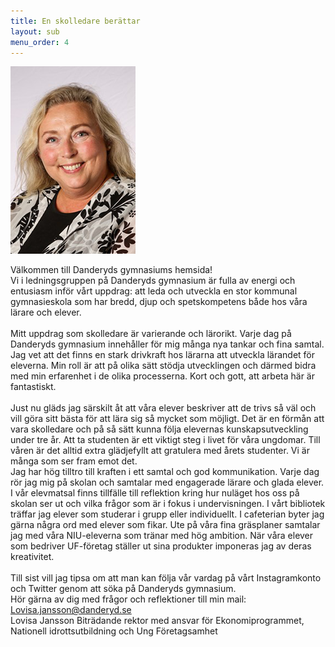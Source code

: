 ```yaml
---
title: En skolledare berättar
layout: sub
menu_order: 4
---
```

<img src="/assets/lovisaint.png" alt="lovisaint" width="200" height="300">

Välkommen till Danderyds gymnasiums hemsida!
<br>
Vi i ledningsgruppen på Danderyds gymnasium är fulla av energi och entusiasm inför vårt uppdrag: att leda och utveckla en stor kommunal gymnasieskola som har bredd, djup och spetskompetens både hos våra lärare och elever.
<br>
<br>
Mitt uppdrag som skolledare är varierande och lärorikt. Varje dag på Danderyds gymnasium innehåller för mig många nya tankar och fina samtal. Jag vet att det finns en stark drivkraft hos lärarna att utveckla lärandet för eleverna. Min roll är att på olika sätt stödja utvecklingen och därmed bidra med min erfarenhet i de olika processerna. 
Kort och gott, att arbeta här är fantastiskt.
<br>
<br>
Just nu gläds jag särskilt åt att våra elever beskriver att de trivs så väl och vill göra sitt bästa för att lära sig så mycket som möjligt. Det är en förmån att vara skolledare och på så sätt kunna följa elevernas kunskapsutveckling under tre år. Att ta studenten är ett viktigt steg i livet för våra ungdomar. Till våren är det alltid extra glädjefyllt att gratulera med årets studenter. Vi är många som ser fram emot det.
<br>
Jag har hög tilltro till kraften i ett samtal och god kommunikation. Varje dag rör jag mig på skolan och samtalar med engagerade lärare och glada elever. I vår elevmatsal finns tillfälle till reflektion kring hur nuläget hos oss på skolan ser ut och vilka frågor som är i fokus i undervisningen. I vårt bibliotek träffar jag elever som studerar i grupp eller individuellt. I cafeterian byter jag gärna några ord med elever som fikar. Ute på våra fina gräsplaner samtalar jag med våra NIU-eleverna som tränar med hög ambition. När våra elever som bedriver UF-företag ställer ut sina produkter imponeras jag av deras kreativitet. 
<br>
<br>
Till sist vill jag tipsa om att man kan följa vår vardag på vårt Instagramkonto och Twitter genom att söka på Danderyds gymnasium.
<br>
Hör gärna av dig med frågor och reflektioner till min mail: [Lovisa.jansson@danderyd.se](mailto:Lovisa.jansson@danderyd.se)
<br>
Lovisa Jansson
Biträdande rektor med ansvar för Ekonomiprogrammet, 
Nationell idrottsutbildning och Ung Företagsamhet 
